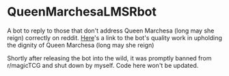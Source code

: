 # QueenMarchesaLMSRbot
A bot to reply to those that don't address Queen Marchesa (long may she reign) correctly on reddit.
[Here](https://www.reddit.com/user/QueenMarchesaLMSR/)'s a link to the bot's quality work in upholding the dignity of Queen Marchesa (long may she reign)

Shortly after releasing the bot into the wild, it was promptly banned from r/magicTCG and shut down by myself. Code here won't be updated.
